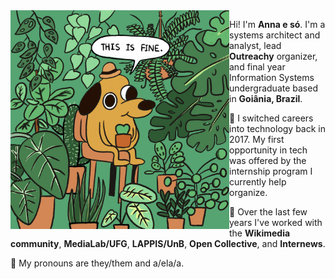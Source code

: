 <img align="left" alt="A parody of the This is fine cartoon. In the original cartoon, a dog drinks coffee by a table while the whole room is on fire. It says This is fine, as if it's ignoring the chaos around it. In this version, the room is full of plants. The cup of coffee was replaced with a small pot with a plant." src="https://github.com/contraexemplo/contraexemplo/blob/04e678310ae306bb2d21339f5951f4e312861f15/this-is-fine-but-with-plants.jpg" width="350"/>

Hi! I'm **Anna e só**. I'm a systems architect and analyst, lead **Outreachy** organizer, and final year Information Systems undergraduate based in **Goiânia, Brazil**. 

🌱 I switched careers into technology back in 2017. My first opportunity in tech was offered by the internship program I currently help organize.

🌳 Over the last few years I've worked with the **Wikimedia community**, **MediaLab/UFG**, **LAPPIS/UnB**, **Open Collective**, and **Internews**.

🌿 My pronouns are they/them and a/ela/a.
